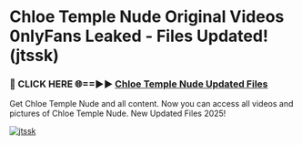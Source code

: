 # Chloe Temple Nude Original Videos 0nlyFans Leaked - Files Updated! (jtssk)

<h3>🔴 CLICK HERE 🌐==►► <a href="https://tinyurl.com/yrmya6cz" rel="nofollow">Chloe Temple Nude Updated Files</a></h3>

Get Chloe Temple Nude and all content. Now you can access all videos and pictures of Chloe Temple Nude. New Updated Files 2025!

[![jtssk](https://i.imgur.com/FMdXYCs.gif)](https://tinyurl.com/yrmya6cz)
